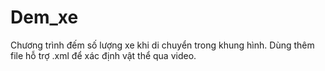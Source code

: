 # Dem_xe

Chương trình đếm số lượng xe khi di chuyển trong khung hình.
Dùng thêm file hỗ trợ .xml để xác định vật thể qua video.
